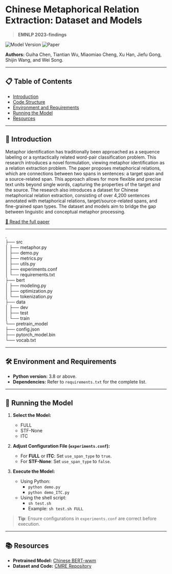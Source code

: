 # Chinese Metaphorical Relation Extraction: Dataset and Models
> **EMNLP 2023-findings**

![Model Version](https://img.shields.io/badge/Model-PyTorch-blue) ![Paper](https://img.shields.io/badge/Paper-EMNLP2023-green)

**Authors:** Guiha Chen, Tiantian Wu, Miaomiao Cheng, Xu Han, Jiefu Gong, Shijin Wang, and Wei Song.

---

## 📋 Table of Contents
- [Introduction](#introduction)
- [Code Structure](#code-structure)
- [Environment and Requirements](#environment-and-requirements)
- [Running the Model](#running-the-model)
- [Resources](#resources)


---

## 📌 Introduction

Metaphor identification has traditionally been approached as a sequence labeling or a syntactically related word-pair classification problem. This research introduces a novel formulation, viewing metaphor identification as a relation extraction problem. The paper proposes metaphorical relations, which are connections between two spans in sentences: a target span and a source-related span. This approach allows for more flexible and precise text units beyond single words, capturing the properties of the target and the source. The research also introduces a dataset for Chinese metaphorical relation extraction, consisting of over 4,200 sentences annotated with metaphorical relations, target/source-related spans, and fine-grained span types. The dataset and models aim to bridge the gap between linguistic and conceptual metaphor processing.

[📜 Read the full paper](https://myaidrive.com/6ABGmy6hsiYLDFTY/2312_chinese.pdf)

---

.  
├── src  
│ ├── metaphor.py  
│ ├── demo.py  
│ ├── metrics.py  
│ ├── utils.py  
│ ├── experiments.conf  
│ └── requirements.txt  
├── bert  
│ ├── modeling.py  
│ ├── optimization.py  
│ └── tokenization.py  
├── data  
│ ├── dev  
│ ├── test  
│ └── train  
└── pretrain_model  
├── config.json  
├── pytorch_model.bin  
└── vocab.txt  
  
---

## 🛠 Environment and Requirements

- **Python version:** 3.8 or above.
- **Dependencies:** Refer to `requirements.txt` for the complete list.

---

## 🚀 Running the Model

1. **Select the Model:** 
   - FULL
   - STF-None
   - ITC

2. **Adjust Configuration File (`experiments.conf`):** 
   - For **FULL** or **ITC**: Set `use_span_type` to `true`.
   - For **STF-None**: Set `use_span_type` to `false`.

3. **Execute the Model:** 
   - Using Python: 
     - `python demo.py`
     - `python demo_ITC.py`
   - Using the shell script:
     - `sh test.sh`
     - Example: `sh test.sh FULL`

> **Tip**: Ensure configurations in `experiments.conf` are correct before execution.

---

## 📚 Resources

- **Pretrained Model:** [Chinese BERT-wwm](https://github.com/ymcui/Chinese-BERT-wwm)
- **Dataset and Code:** [CMRE Repository](https://github.com/cnunlp/CMRE)

